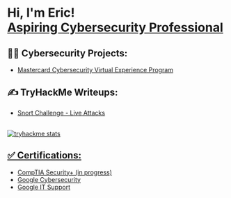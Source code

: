 <h1>Hi, I'm Eric! <br/><a href="https://www.linkedin.com/in/eric-lgonz"> Aspiring Cybersecurity Professional</a></h1>

<h2>👨‍💻 Cybersecurity Projects:</h2>

- <a href="https://github.com/eric-lgonz/Mastercard-Cybersecurity-Virtual-Experience-Program"> Mastercard Cybersecurity Virtual Experience Program<a/>
<!-- - <b>Data Structures and Algorithms Practice (AlgoExpert)</b>
  - [Praciting DS & Algos in Python](https://github.com/joshmadakor1/Algorithms-Practice) -->


<h2>✍️ TryHackMe Writeups:</h2>

- <a href="https://github.com/eric-lgonz/TryHackme-Snort-Challenge---Live-Attacks"> Snort Challenge - Live Attacks

<br/> ![tryhackme stats](https://raw.githubusercontent.com/eric-lgonz/eric-lgonz/master/assets/thm_propic.png)
<!-- - [How to get into Cybersecurity Starting From Zero](https://www.youtube.com/watch?v=a83ASGn_V_s) -->


<h2>✅ Certifications:</h2>

- CompTIA Security+ (in progress)
- <a href="https://github.com/eric-lgonz/Certifications/blob/main/Google%20Cybersecurity%20Certificate.pdf"> Google Cybersecurity</a>
- <a href="https://github.com/eric-lgonz/Certifications/blob/main/Google%20IT%20Support%20Certificate.pdf"> Google IT Support</a>
